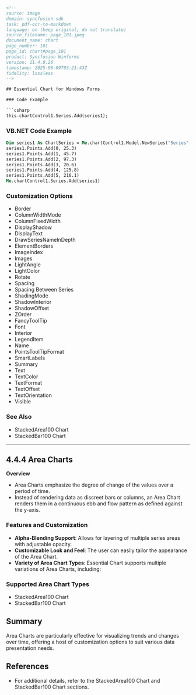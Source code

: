 ```html
<!--  
source: image
domain: syncfusion-sdk
task: pdf-ocr-to-markdown
language: en (keep original; do not translate)
source_filename: page_101.jpeg
document_name: chart
page_number: 101
page_id: chart#page_101
product: Syncfusion Winforms
version: 11.4.0.26
timestamp: 2025-08-09T03:21:43Z
fidelity: lossless
--> 

## Essential Chart for Windows Forms

### Code Example

```csharp
this.chartControl1.Series.Add(series1);
```

### VB.NET Code Example

```vb
Dim series1 As ChartSeries = Me.chartControl1.Model.NewSeries("Series", ChartSeriesType.StackingColumn100)
series1.Points.Add(0, 25.3)
series1.Points.Add(1, 45.7)
series1.Points.Add(2, 97.3)
series1.Points.Add(3, 20.6)
series1.Points.Add(4, 125.8)
series1.Points.Add(5, 216.1)
Me.chartControl1.Series.Add(series1)
```

### Customization Options

- Border
- ColumnWidthMode
- ColumnFixedWidth
- DisplayShadow
- DisplayText
- DrawSeriesNameInDepth
- ElementBorders
- ImageIndex
- Images
- LightAngle
- LightColor
- Rotate
- Spacing
- Spacing Between Series
- ShadingMode
- ShadowInterior
- ShadowOffset
- ZOrder
- FancyToolTip
- Font
- Interior
- LegendItem
- Name
- PointsToolTipFormat
- SmartLabels
- Summary
- Text
- TextColor
- TextFormat
- TextOffset
- TextOrientation
- Visible

### See Also

- StackedArea100 Chart
- StackedBar100 Chart

---

## 4.4.4 Area Charts

**Overview**
- Area Charts emphasize the degree of change of the values over a period of time.
- Instead of rendering data as discreet bars or columns, an Area Chart renders them in a continuous ebb and flow pattern as defined against the y-axis.

### Features and Customization
- **Alpha-Blending Support**: Allows for layering of multiple series areas with adjustable opacity.
- **Customizable Look and Feel**: The user can easily tailor the appearance of the Area Chart.
- **Variety of Area Chart Types**: Essential Chart supports multiple variations of Area Charts, including:

### Supported Area Chart Types
- StackedArea100 Chart
- StackedBar100 Chart

## Summary

Area Charts are particularly effective for visualizing trends and changes over time, offering a host of customization options to suit various data presentation needs.

## References
- For additional details, refer to the StackedArea100 Chart and StackedBar100 Chart sections.

<!-- tags: [winforms, chart, area chart, stacking column, customization, series, essential chart] keywords: [stacked area, stacked bar, ebb, flow, alpha blending, customization, variety, stacking column] -->
```